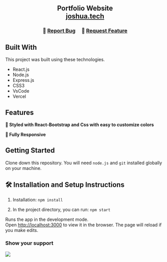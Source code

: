 <h2 align="center">
  Portfolio Website<br/>
  <a href="host link" target="_blank">joshua.tech</a>
</h2>


<h3 align="center">
    🔹
    <a href="https://github.com/joshuakennedy-d/portfolio/issues">Report Bug</a> &nbsp; &nbsp;
    🔹
    <a href="https://github.com/joshuakennedy-d/portfolio/issues">Request Feature</a>
</h3>



## Built With


This project was built using these technologies.

- React.js
- Node.js
- Express.js
- CSS3
- VsCode
- Vercel

## Features

**🎨 Styled with React-Bootstrap and Css with easy to customize colors**

**📱 Fully Responsive**

## Getting Started

Clone down this repository. You will need `node.js` and `git` installed globally on your machine.

## 🛠 Installation and Setup Instructions

1. Installation: `npm install`

2. In the project directory, you can run: `npm start`

Runs the app in the development mode.\
Open [http://localhost:3000](http://localhost:3000) to view it in the browser.
The page will reload if you make edits.


### Show your support

<a href="https://www.buymeacoffee.com/checkoutjof"><img src="https://cdnjs.buymeacoffee.com/1.0.0/button.prod.min.js" data-name="bmc-button" data-slug="checkoutjof" data-color="#FFDD00" data-emoji="🍕" data-font="Poppins" data-text="Buy me a pizza" data-outline-color="#000000" data-font-color="#000000" data-coffee-color="#ffffff" /></a>
